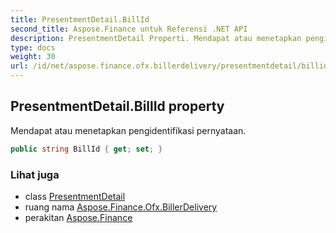 ```yaml
---
title: PresentmentDetail.BillId
second_title: Aspose.Finance untuk Referensi .NET API
description: PresentmentDetail Properti. Mendapat atau menetapkan pengidentifikasi pernyataan.
type: docs
weight: 30
url: /id/net/aspose.finance.ofx.billerdelivery/presentmentdetail/billid/
---
```

## PresentmentDetail.BillId property

Mendapat atau menetapkan pengidentifikasi pernyataan.

```csharp
public string BillId { get; set; }
```

### Lihat juga

* class [PresentmentDetail](../)
* ruang nama [Aspose.Finance.Ofx.BillerDelivery](../../presentmentdetail/)
* perakitan [Aspose.Finance](../../../)



